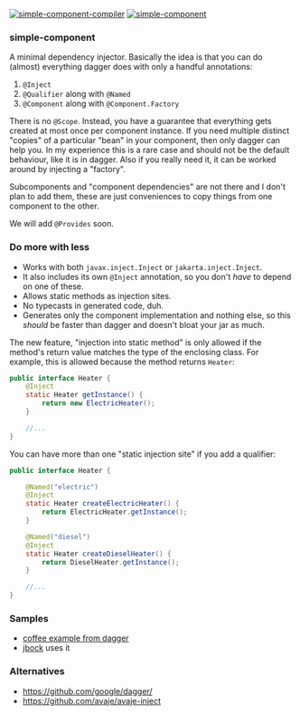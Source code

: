 [![simple-component-compiler](https://maven-badges.herokuapp.com/maven-central/io.github.jbock-java/simple-component-compiler/badge.svg?color=grey&subject=simple-component-compiler)](https://maven-badges.herokuapp.com/maven-central/io.github.jbock-java/simple-component-compiler)
[![simple-component](https://maven-badges.herokuapp.com/maven-central/io.github.jbock-java/simple-component/badge.svg?subject=simple-component)](https://maven-badges.herokuapp.com/maven-central/io.github.jbock-java/simple-component)

### simple-component

A minimal dependency injector. Basically the idea is that you can do (almost) everything dagger does with only a handful annotations:

1. `@Inject`
2. `@Qualifier` along with `@Named`
3. `@Component` along with `@Component.Factory`

There is no `@Scope`. Instead, you have a guarantee that everything gets created at most once per component instance.
If you need multiple distinct "copies" of a particular "bean" in your component, then only dagger can help you.
In my experience this is a rare case and should not be the default behaviour, like it is in dagger.
Also if you really need it, it can be worked around by injecting a "factory".

Subcomponents and "component dependencies" are not there and I don't plan to add them,
these are just conveniences to copy things from one component to the other.

We will add `@Provides` soon.

### Do more with less

* Works with both `javax.inject.Inject` or `jakarta.inject.Inject`.
* It also includes its own `@Inject` annotation, so you don't *have* to depend on one of these.
* Allows static methods as injection sites.
* No typecasts in generated code, duh.
* Generates only the component implementation and nothing else, so this *should* be faster than dagger and doesn't bloat your jar as much.

The new feature, "injection into static method" is only allowed if the method's return value matches the type of the enclosing class.
For example, this is allowed because the method returns `Heater`:

```java
public interface Heater {
    @Inject
    static Heater getInstance() {
        return new ElectricHeater();
    }

    //...
}
```

You can have more than one "static injection site" if you add a qualifier:

```java
public interface Heater {

    @Named("electric")
    @Inject
    static Heater createElectricHeater() {
        return ElectricHeater.getInstance();
    }

    @Named("diesel")
    @Inject
    static Heater createDieselHeater() {
        return DieselHeater.getInstance();
    }

    //...
}
```

### Samples

* [coffee example from dagger](https://github.com/jbock-java/modular-thermosiphon)
* [jbock](https://github.com/jbock-java/jbock) uses it

### Alternatives

* https://github.com/google/dagger/
* https://github.com/avaje/avaje-inject
